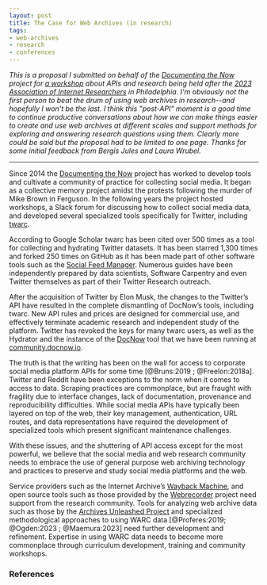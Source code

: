 ```yaml
---
layout: post
title: The Case for Web Archives (in research)
tags:
- web-archives
- research
- conferences
---
```


*This is a proposal I submitted on behalf of the [Documenting the Now] project for [a workshop] about APIs and research being held after the [2023 Association of Internet Researchers] in Philadelphia. I'm obviously not the first person to beat the drum of using web archives in research--and hopefully I won't be the last. I think this "post-API" moment is a good time to continue productive conversations about how we can make things easier to create and use web archives at different scales and support methods for exploring and answering research questions using them. Clearly more could be said but the proposal had to be limited to one page. Thanks for some initial feedback from Bergis Jules and Laura Wrubel.*

---

Since 2014 the [Documenting the Now] project has worked to develop tools and cultivate a community of practice for collecting social media. It began as a collective memory project amidst the protests following the murder of Mike Brown in Ferguson. In the following years the project hosted workshops, a Slack forum for discussing how to collect social media data, and developed several specialized tools specifically for Twitter, including [twarc].

According to Google Scholar twarc has been cited over 500 times as a tool for collecting and hydrating Twitter datasets. It has been starred 1,300 times and forked 250 times on GitHub as it has been made part of other software tools such as the [Social Feed Manager]. Numerous guides have been independently prepared by data scientists, Software Carpentry and even Twitter themselves as part of their Twitter Research outreach.

After the acquisition of Twitter by Elon Musk, the changes to the Twitter’s API have resulted in the complete dismantling of DocNow’s tools, including twarc. New API rules and prices are designed for commercial use, and effectively terminate academic research and independent study of the platform. Twitter has revoked the keys for many twarc users, as well as the Hydrator and the instance of the [DocNow] tool that we have been running at [community.docnow.io].

The truth is that the writing has been on the wall for access to corporate social media platform APIs for some time [@Bruns:2019 ; @Freelon:2018a]. Twitter and Reddit have been exceptions to the norm when it comes to access to data. Scraping practices are commonplace, but are fraught with fragility due to interface changes, lack of documentation, provenance and reproducibility difficulties. While social media APIs have typically been layered on top of the web, their key management, authentication, URL routes, and data representations have required the development of specialized tools which present significant maintenance challenges.

With these issues, and the shuttering of API access except for the most powerful, we believe that the social media and web research community needs to embrace the use of general purpose web archiving technology and practices to preserve and study social media platforms and the web.

Service providers such as the Internet Archive’s [Wayback Machine], and open source tools such as those provided by the [Webrecorder] project need support from the research community. Tools for analyzing web archive data such as those by the [Archives Unleashed Project] and specialized methodological approaches to using WARC data [@Proferes:2019; @Ogden:2023 ; @Maemura:2023] need further development and refinement. Expertise in using WARC data needs to become more commonplace through curriculum development, training and community workshops.

### References

[a workshop]: https://docs.google.com/document/u/1/d/e/2PACX-1vQYX6jTdcoEi9Laq-PGVfv34g4vZvyF77JoKlMDcJNr15ixSbCcYkHaNdCOVUl7A06_Qn_vZJmc27Kd/pub
[2023 Association of Internet Researchers]: https://aoir.org/aoir2023/
[Archives Unleashed Project]: https://archivesunleashed.org/
[Wayback Machine]: https://archive.org/web/
[Webrecorder]: https://webrecorder.net
[Documenting the Now]: https://www.docnow.io
[twarc]: https://twarc-project.readthedocs.io/en/latest/
[community.docnow.io]: https://community.docnow.io
[DocNow]: https://github.com/docnow/docnow
[Social Feed Manager]: https://gwu-libraries.github.io/sfm-ui/
